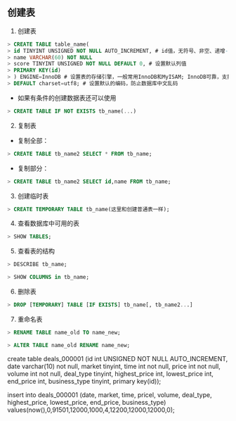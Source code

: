 
## 创建表
1. 创建表
``` sql
> CREATE TABLE table_name(
> id TINYINT UNSIGNED NOT NULL AUTO_INCREMENT, # id值，无符号、非空、递增--唯一性，可做主键。
> name VARCHAR(60) NOT NULL
> score TINYINT UNSIGNED NOT NULL DEFAULT 0, # 设置默认列值
> PRIMARY KEY(id)
> ) ENGINE=InnoDB # 设置表的存储引擎，一般常用InnoDB和MyISAM; InnoDB可靠，支持事务；MyISAM高效不支持全文检索
> DEFAULT charset=utf8; # 设置默认的编码，防止数据库中文乱码
```
- 如果有条件的创建数据表还可以使用
``` sql
> CREATE TABLE IF NOT EXISTS tb_name(...)
```

2. 复制表
- 复制全部：
``` sql
> CREATE TABLE tb_name2 SELECT * FROM tb_name;
```

- 复制部分：
``` sql
> CREATE TABLE tb_name2 SELECT id,name FROM tb_name;
```

3. 创建临时表
``` sql
> CREATE TEMPORARY TABLE tb_name(这里和创建普通表一样);
```

4. 查看数据库中可用的表
``` sql
> SHOW TABLES;
```

5. 查看表的结构
``` sql
> DESCRIBE tb_name;

> SHOW COLUMNS in tb_name;
```

6. 删除表
``` sql
> DROP [TEMPORARY] TABLE [IF EXISTS] tb_name[, tb_name2...]
```

7. 重命名表
``` sql
> RENAME TABLE name_old TO name_new;

> ALTER TABLE name_old RENAME name_new;
```

create table deals_000001 (id int UNSIGNED NOT NULL AUTO_INCREMENT, date varchar(10) not null, market tinyint, time int not null, price int not null, volume int not null, deal_type tinyint, highest_price int, lowest_price int, end_price int, business_type tinyint, primary key(id));


insert into deals_000001 (date, market, time, pricel, volume, deal_type, highest_price, lowest_price, end_price, business_type) values(now(),0,91501,12000,1000,4,12200,12000,12000,0);
